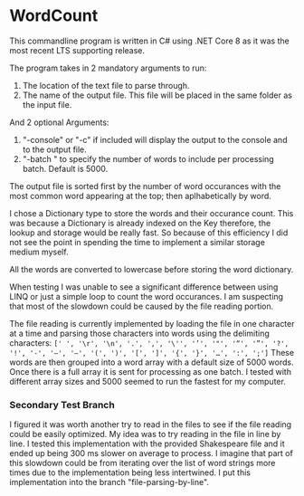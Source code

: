 # WordCount

This commandline program is written in C# using .NET Core 8 as it was the most recent LTS supporting release.

The program takes in 2 mandatory arguments to run:
1. The location of the text file to parse through.
2. The name of the output file. This file will be placed in the same folder as the input file.

And 2 optional Arguments:
1. "-console" or "-c" if included will display the output to the console and to the output file.
2. "-batch <integer>" to specify the number of words to include per processing batch. Default is 5000.

The output file is sorted first by the number of word occurances with the most common word appearing at the top; then  aplhabetically by word.


I chose a Dictionary type to store the words and their occurance count. This was because a Dictionary is already indexed on the Key therefore, the lookup and storage would be really fast. So because of this efficiency I did not see the point in spending the time to implement a similar storage medium myself. 

All the words are converted to lowercase before storing the word dictionary.


When testing I was unable to see a significant difference between using LINQ or just a simple loop to count the word occurances. I am suspecting that most of the slowdown could be caused by the file reading portion. 

The file reading is currently implemented by loading the file in one character at a time and parsing those characters into words using the delimiting characters:
`[' ', '\r', '\n', '.', ',', '\'', '’', '"', '“', '”', '?', '!', '-', '–', '—', '(', ')', '[', ']', '{', '}', '…', ':', ';']`
 These words are then grouped into a word array with a default size of 5000 words. Once there is a full array it is sent for processing as one batch. I tested with different array sizes and 5000 seemed to run the fastest for my computer. 

### Secondary Test Branch
I figured it was worth another try to read in the files to see if the file reading could be easily optimized. My idea was to try reading in the file in line by line. I tested this implementation with the provided Shakespeare file and it ended up being 300 ms slower on average to process. I imagine that part of this slowdown could be from iterating over the list of word strings more times due to the implementation being less intertwined. I put this implementation into the branch "file-parsing-by-line". 

